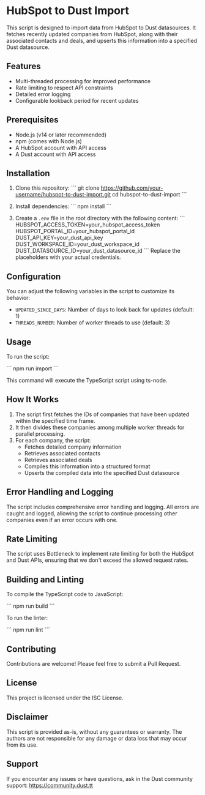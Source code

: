 # HubSpot to Dust Import

This script is designed to import data from HubSpot to Dust datasources. It fetches recently updated companies from HubSpot, along with their associated contacts and deals, and upserts this information into a specified Dust datasource.

## Features

- Multi-threaded processing for improved performance
- Rate limiting to respect API constraints
- Detailed error logging
- Configurable lookback period for recent updates

## Prerequisites

- Node.js (v14 or later recommended)
- npm (comes with Node.js)
- A HubSpot account with API access
- A Dust account with API access

## Installation

1. Clone this repository:
   \```
   git clone https://github.com/your-username/hubspot-to-dust-import.git
   cd hubspot-to-dust-import
   \```

2. Install dependencies:
   \```
   npm install
   \```

3. Create a `.env` file in the root directory with the following content:
   \```
   HUBSPOT_ACCESS_TOKEN=your_hubspot_access_token
   HUBSPOT_PORTAL_ID=your_hubspot_portal_id
   DUST_API_KEY=your_dust_api_key
   DUST_WORKSPACE_ID=your_dust_workspace_id
   DUST_DATASOURCE_ID=your_dust_datasource_id
   \```
   Replace the placeholders with your actual credentials.

## Configuration

You can adjust the following variables in the script to customize its behavior:

- `UPDATED_SINCE_DAYS`: Number of days to look back for updates (default: 1)
- `THREADS_NUMBER`: Number of worker threads to use (default: 3)

## Usage

To run the script:

\```
npm run import
\```

This command will execute the TypeScript script using ts-node.

## How It Works

1. The script first fetches the IDs of companies that have been updated within the specified time frame.
2. It then divides these companies among multiple worker threads for parallel processing.
3. For each company, the script:
   - Fetches detailed company information
   - Retrieves associated contacts
   - Retrieves associated deals
   - Compiles this information into a structured format
   - Upserts the compiled data into the specified Dust datasource

## Error Handling and Logging

The script includes comprehensive error handling and logging. All errors are caught and logged, allowing the script to continue processing other companies even if an error occurs with one.

## Rate Limiting

The script uses Bottleneck to implement rate limiting for both the HubSpot and Dust APIs, ensuring that we don't exceed the allowed request rates.

## Building and Linting

To compile the TypeScript code to JavaScript:

\```
npm run build
\```

To run the linter:

\```
npm run lint
\```

## Contributing

Contributions are welcome! Please feel free to submit a Pull Request.

## License

This project is licensed under the ISC License.

## Disclaimer

This script is provided as-is, without any guarantees or warranty. The authors are not responsible for any damage or data loss that may occur from its use.

## Support

If you encounter any issues or have questions, ask in the Dust community support: https://community.dust.tt